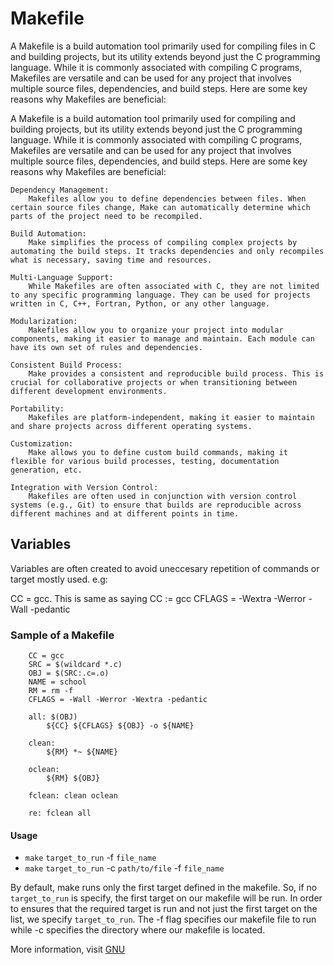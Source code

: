 # Makefile

A Makefile is a build automation tool primarily used for compiling files in C and building projects, but its utility extends beyond just the C programming language. While it is commonly associated with compiling C programs, Makefiles are versatile and can be used for any project that involves multiple source files, dependencies, and build steps. Here are some key reasons why Makefiles are beneficial:

A Makefile is a build automation tool primarily used for compiling and building projects, but its utility extends beyond just the C programming language. While it is commonly associated with compiling C programs, Makefiles are versatile and can be used for any project that involves multiple source files, dependencies, and build steps. Here are some key reasons why Makefiles are beneficial:

    Dependency Management:
        Makefiles allow you to define dependencies between files. When certain source files change, Make can automatically determine which parts of the project need to be recompiled.

    Build Automation:
        Make simplifies the process of compiling complex projects by automating the build steps. It tracks dependencies and only recompiles what is necessary, saving time and resources.

    Multi-Language Support:
        While Makefiles are often associated with C, they are not limited to any specific programming language. They can be used for projects written in C, C++, Fortran, Python, or any other language.

    Modularization:
        Makefiles allow you to organize your project into modular components, making it easier to manage and maintain. Each module can have its own set of rules and dependencies.

    Consistent Build Process:
        Make provides a consistent and reproducible build process. This is crucial for collaborative projects or when transitioning between different development environments.

    Portability:
        Makefiles are platform-independent, making it easier to maintain and share projects across different operating systems.

    Customization:
        Make allows you to define custom build commands, making it flexible for various build processes, testing, documentation generation, etc.

    Integration with Version Control:
        Makefiles are often used in conjunction with version control systems (e.g., Git) to ensure that builds are reproducible across different machines and at different points in time.

## Variables

Variables are often created to avoid uneccesary repetition of commands or target mostly used. e.g:

CC = gcc. This is same as saying CC := gcc
CFLAGS = -Wextra -Werror -Wall -pedantic


### Sample of a Makefile

```text
    CC = gcc
    SRC = $(wildcard *.c)
    OBJ = $(SRC:.c=.o)
    NAME = school
    RM = rm -f
    CFLAGS = -Wall -Werror -Wextra -pedantic

    all: $(OBJ)
        ${CC} ${CFLAGS} ${OBJ} -o ${NAME}

    clean:
        ${RM} *~ ${NAME}

    oclean:
        ${RM} ${OBJ}

    fclean: clean oclean

    re: fclean all
```

#### Usage

* `make` `target_to_run` -f `file_name`
* `make` `target_to_run` -c `path/to/file` -f `file_name`

By default, make runs only the first target defined in the makefile. So, if no `target_to_run` is specify, the first target on our makefile will be run. In order to ensures that the required target is run and not just the first target on the list, we specify `target_to_run`. The -f flag specifies our makefile file to run while -c specifies the directory where our makefile is located.

More information, visit [GNU](https://www.gnu.org/software/make/manual/make.html)
